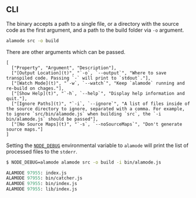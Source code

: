 
## CLI

The binary accepts a path to a single file, or a directory with the source code as the first argument, and a path to the build folder via `-o` argument.

```sh
alamode src -o build
```

There are other arguments which can be passed.

```table
[
  ["Property", "Argument", "Description"],
  ["[Output Location](t)", "`-o`, `--output`", "Where to save transpiled code. Passing `-` will print to `stdout`."],
  ["[Watch Mode](t)", "`-w`, `--watch`", "Keep `alamode` running and re-build on chages."],
  ["[Show Help](t)", "`-h`, `--help`", "Display help information and quit."],
  ["[Ignore Paths](t)", "`-i`, `--ignore`", "A list of files inside of the source directory to ignore, separated with a comma. For example, to ignore `src/bin/alamode.js` when building `src`, the `-i bin/alamode.js` should be passed"],
  ["[No Source Maps](t)", "`-s`, `--noSourceMaps`", "Don't generate source maps."]
]
```

Setting the [`NODE_DEBUG`](t) environmental variable to `alamode` will print the list of processed files to the `stderr`.

```sh
$ NODE_DEBUG=alamode alamode src -o build -i bin/alamode.js
```

```fs
ALAMODE 97955: index.js
ALAMODE 97955: bin/catcher.js
ALAMODE 97955: bin/index.js
ALAMODE 97955: lib/index.js
```